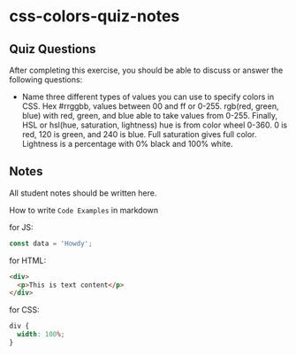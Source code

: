 # css-colors-quiz-notes

## Quiz Questions

After completing this exercise, you should be able to discuss or answer the following questions:

- Name three different types of values you can use to specify colors in CSS.
  Hex #rrggbb, values between 00 and ff or 0-255. rgb(red, green, blue) with red, green, and blue able to take values from 0-255. Finally, HSL or hsl(hue, saturation, lightness) hue is from color wheel 0-360. 0 is red, 120 is green, and 240 is blue. Full saturation gives full color. Lightness is a percentage with 0% black and 100% white.

## Notes

All student notes should be written here.

How to write `Code Examples` in markdown

for JS:

```javascript
const data = 'Howdy';
```

for HTML:

```html
<div>
  <p>This is text content</p>
</div>
```

for CSS:

```css
div {
  width: 100%;
}
```
